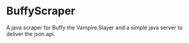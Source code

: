 # BuffyScraper
A java scraper for Buffy the Vampire Slayer and a simple java server to deliver the json api.

